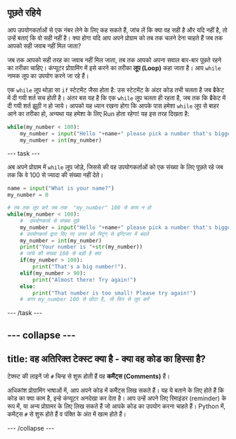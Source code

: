 ## पूछते रहिये

आप उपयोगकर्ताओं से एक नंबर लेने के लिए कह सकते हैं, जांच लें कि क्या वह सही है और यदि नहीं है, तो उन्हें बताएं कि वो सही नहीं है। क्या होगा यदि आप अपने प्रोग्राम को तब तक चलने देना चाहते हैं जब तक आपको सही जवाब नहीं मिल जाता?

जब तक आपको सही तरह का जवाब नहीं मिल जाता, तब तक आपको अपना सवाल बार-बार पूछते रहने का तरीका चाहिए। कंप्यूटर प्रोग्रामिंग में इसे करने का तरीका **लूप (Loop)** कहा जाता है। आप `while` नामक लूप का उपयोग करने जा रहे हैं।

एक `while` लूप थोड़ा सा `if` स्टेटमेंट जैसा होता है: उस स्टेटमेंट के अंदर कोड तभी चलता है जब ब्रैकेट में दी गयी शर्त सच होती है। अंतर बस यह है कि एक `while` लूप चलता ही रहता है, जब तक कि ब्रैकेट में दी गयी शर्त झूठी न हो जाये। आपको यह ध्यान रखना होगा कि आपके पास हमेशा `while` लूप से बाहर आने का तरीका हो, अन्यथा यह हमेशा के लिए Run होता रहेगा! यह इस तरह दिखता है:

```python
while(my_number < 100):
    my_number = input("Hello "+name+" please pick a number that's bigger than 100")
    my_number = int(my_number)
```

--- task ---

अब अपने प्रोग्राम में `while` लूप जोड़े, जिससे की वह उपयोगकर्ताओं को एक संख्या के लिए पूछते रहे जब तक कि वे 100 से ज्यादा की संख्या नहीं देते।

```python
name = input("What is your name?")
my_number = 0

# तब तक लूप करे जब तक  "my_number" 100 से काम न हो 
while(my_number < 100):
    #  उपयोगकर्ता से संख्या पूछे 
    my_number = input("Hello "+name+" please pick a number that's bigger than 100")
    # उपयोगकर्ता द्वारा दिए गए उत्तर को स्ट्रिंग् से इन्टिजर में बदलें 
    my_number = int(my_number)
    print("Your number is "+str(my_number))
    # जांचे की संख्या 100 से बड़ी है क्या 
    if(my_number > 100):
        print("That's a big number!").
    elif(my_number > 90):
        print("Almost there! Try again!")
    else:
        print("That number is too small! Please try again!")
    # अगर my_number 100 से छोटा है, तो फिर से लूप करें
```

--- /task ---

--- collapse ---
---
title: वह अतिरिक्त टेक्स्ट क्या है - क्या वह कोड का हिस्सा है?
---

टेक्स्ट की लाइनें जो `#` चिन्ह से शुरू होती हैं वह **कमैंट्स (Comments)** हैं।

अधिकांश प्रोग्रामिंग भाषाओं में, आप अपने कोड में कमैंट्स लिख सकते हैं। यह ये बताने के लिए होते हैं कि कोड का क्या काम है, इन्हे कंप्यूटर अनदेखा कर देता है। आप उन्हें अपने लिए रिमाइंडर (reminder) के रूप में, या अन्य प्रोग्रामर के लिए लिख सकते हैं जो आपके कोड का उपयोग करना चाहते हैं। Python में, कमेंट्स `#` से शुरू होते हैं व पंक्ति के अंत में खत्म होते हैं।

--- /collapse ---
